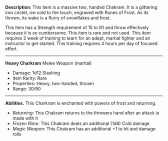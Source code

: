 **Description**: This item is a massive two, handed Chakram. It is a glittering iron circlet, ice cold to the touch, engraved with Runes of Frost. As its thrown, its wake is a flurry of snowflakes and frost. 

This item has a Strength requirement of 15 to lift and throw effectively because it is so cumbersome. This item is rare and not used. This item requires 2 week of training to learn for an adept, martial fighter and an instructor to get started. This training requires 4 hours per day of focused effort. 
_ _ _ _
**Heavy Charkram**
Melee Weapon (martial)
- Damage: 1d12 Slashing
- Item Rarity: Rare
- Properties: Heavy, two-handed, thrown
- Range: 30/90
_ _ _ _
**Abilities.** This Charkram is enchanted with powers of frost and returning. 
- *Returning:* This Chakram returns to the throwers hand after an attack is made with it
- *Frozen Rime*: This Chakram deals an additional (1d6) Cold damage
- *Magic Weapon*: This Chakram has an additional +1 to hit and damage rolls